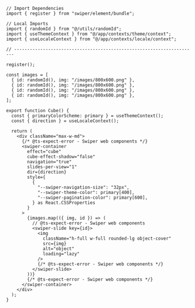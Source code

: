 ﻿```tsx
// Import Dependencies
import { register } from "swiper/element/bundle";

// Local Imports
import { randomId } from "@/utils/randomId";
import { useThemeContext } from "@/app/contexts/theme/context";
import { useLocaleContext } from "@/app/contexts/locale/context";

// ----------------------------------------------------------------------

register();

const images = [
  { id: randomId(), img: "/images/800x600.png" },
  { id: randomId(), img: "/images/800x600.png" },
  { id: randomId(), img: "/images/800x600.png" },
  { id: randomId(), img: "/images/800x600.png" },
];

export function Cube() {
  const { primaryColorScheme: primary } = useThemeContext();
  const { direction } = useLocaleContext();

  return (
    <div className="max-w-md">
      {/* @ts-expect-error - Swiper web components */}
      <swiper-container
        effect="cube"
        cube-effect-shadow="false"
        navigation="true"
        slides-per-view="1"
        dir={direction}
        style={
          {
            "--swiper-navigation-size": "32px",
            "--swiper-theme-color": primary[400],
            "--swiper-pagination-color": primary[600],
          } as React.CSSProperties
        }
      >
        {images.map(({ img, id }) => (
          // @ts-expect-error - Swiper web components
          <swiper-slide key={id}>
            <img
              className="h-full w-full rounded-lg object-cover"
              src={img}
              alt="object"
              loading="lazy"
            />
            {/* @ts-expect-error - Swiper web components */}
          </swiper-slide>
        ))}
        {/* @ts-expect-error - Swiper web components */}
      </swiper-container>
    </div>
  );
}

```
